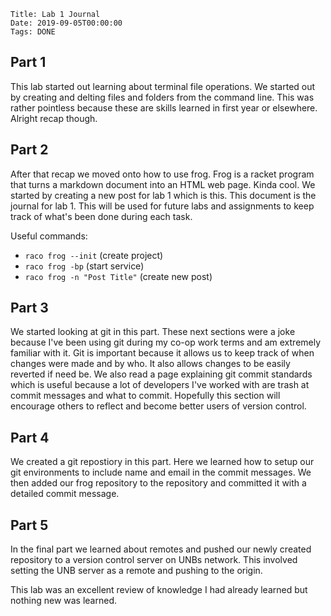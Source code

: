     Title: Lab 1 Journal
    Date: 2019-09-05T00:00:00
    Tags: DONE

<!-- more -->

## Part 1

This lab started out learning about terminal file operations. We started out by creating and delting files and folders from the command line. This was rather pointless because these are skills learned in first year or elsewhere. Alright recap though.

## Part 2

After that recap we moved onto how to use frog. Frog is a racket program that turns a markdown document into an HTML web page. Kinda cool. We started by creating a new post for lab 1 which is this. This document is the journal for lab 1. This will be used for future labs and assignments to keep track of what's been done during each task.

Useful commands:

- ```raco frog --init``` (create project)
- ```raco frog -bp``` (start service)
- ```raco frog -n "Post Title"``` (create new post)

## Part 3

We started looking at git in this part. These next sections were a joke because I've been using git during my co-op work terms and am extremely familiar with it. Git is important because it allows us to keep track of when changes were made and by who. It also allows changes to be easily reverted if need be. We also read a page explaining git commit standards which is useful because a lot of developers I've worked with are trash at commit messages and what to commit. Hopefully this section will encourage others to reflect and become better users of version control.

## Part 4

We created a git repostiory in this part. Here we learned how to setup our git environments to include name and email in the commit messages. We then added our frog repository to the repository and committed it with a detailed commit message.

## Part 5

In the final part we learned about remotes and pushed our newly created repository to a version control server on UNBs network. This involved setting the UNB server as a remote and pushing to the origin.

This lab was an excellent review of knowledge I had already learned but nothing new was learned.

